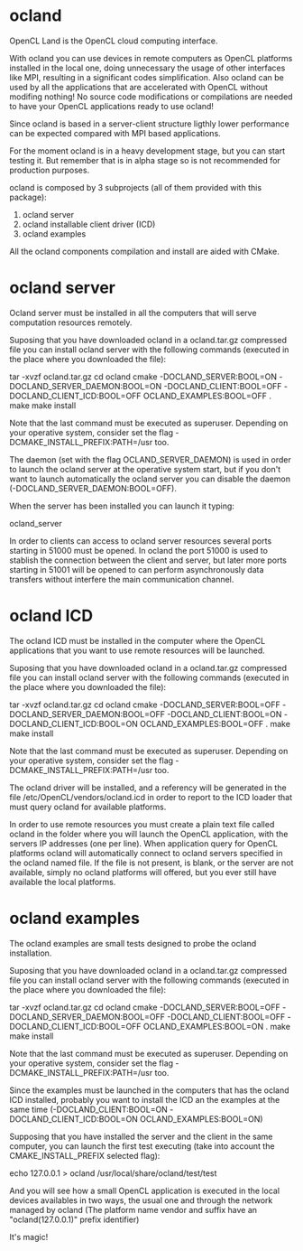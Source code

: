 ocland
======

OpenCL Land is the OpenCL cloud computing interface.

With ocland you can use devices in remote computers as OpenCL platforms installed in the local one, doing unnecessary the usage of other interfaces like MPI, resulting in a significant codes simplification. Also ocland can be used by all the applications that are accelerated with OpenCL without modifing nothing! No source code modifications or compilations are needed to have your OpenCL applications ready to use ocland!

Since ocland is based in a server-client structure ligthly lower performance can be expected compared with MPI based applications.

For the moment ocland is in a heavy development stage, but you can start testing it. But remember that is in alpha stage so is not recommended for production purposes.

ocland is composed by 3 subprojects (all of them provided with this package):

1) ocland server
2) ocland installable client driver (ICD)
3) ocland examples

All the ocland components compilation and install are aided with CMake.

ocland server
=============

Ocland server must be installed in all the computers that will serve computation resources remotely.

Suposing that you have downloaded ocland in a ocland.tar.gz compressed file you can install ocland server with the following commands (executed in the place where you downloaded the file):

tar -xvzf ocland.tar.gz
cd ocland
cmake -DOCLAND_SERVER:BOOL=ON -DOCLAND_SERVER_DAEMON:BOOL=ON -DOCLAND_CLIENT:BOOL=OFF -DOCLAND_CLIENT_ICD:BOOL=OFF OCLAND_EXAMPLES:BOOL=OFF .
make
make install

Note that the last command must be executed as superuser. Depending on your operative system, consider set the flag -DCMAKE_INSTALL_PREFIX:PATH=/usr too.

The daemon (set with the flag OCLAND_SERVER_DAEMON) is used in order to launch the ocland server at the operative system start, but if you don't want to launch automatically the ocland server you can disable the daemon (-DOCLAND_SERVER_DAEMON:BOOL=OFF).

When the server has been installed you can launch it typing:

ocland_server

In order to clients can access to ocland server resources several ports starting in 51000 must be opened. In ocland the port 51000 is used to stablish the connection between the client and server, but later more ports starting in 51001 will be opened to can perform asynchronously data transfers without interfere the main communication channel.

ocland ICD
==========

The ocland ICD must be installed in the computer where the OpenCL applications that you want to use remote resources will be launched.

Suposing that you have downloaded ocland in a ocland.tar.gz compressed file you can install ocland server with the following commands (executed in the place where you downloaded the file):

tar -xvzf ocland.tar.gz
cd ocland
cmake -DOCLAND_SERVER:BOOL=OFF -DOCLAND_SERVER_DAEMON:BOOL=OFF -DOCLAND_CLIENT:BOOL=ON -DOCLAND_CLIENT_ICD:BOOL=ON OCLAND_EXAMPLES:BOOL=OFF .
make
make install

Note that the last command must be executed as superuser. Depending on your operative system, consider set the flag -DCMAKE_INSTALL_PREFIX:PATH=/usr too.

The ocland driver will be installed, and a referency will be generated in the file /etc/OpenCL/vendors/ocland.icd in order to report to the ICD loader that must query ocland for available platforms.

In order to use remote resources you must create a plain text file called ocland in the folder where you will launch the OpenCL application, with the servers IP addresses (one per line). When application query for OpenCL platforms ocland will automatically connect to ocland servers specified in the ocland named file. If the file is not present, is blank, or the server are not available, simply no ocland platforms will offered, but you ever still have available the local platforms.

ocland examples
===============

The ocland examples are small tests designed to probe the ocland installation.

Suposing that you have downloaded ocland in a ocland.tar.gz compressed file you can install ocland server with the following commands (executed in the place where you downloaded the file):

tar -xvzf ocland.tar.gz
cd ocland
cmake -DOCLAND_SERVER:BOOL=OFF -DOCLAND_SERVER_DAEMON:BOOL=OFF -DOCLAND_CLIENT:BOOL=OFF -DOCLAND_CLIENT_ICD:BOOL=OFF OCLAND_EXAMPLES:BOOL=ON .
make
make install

Note that the last command must be executed as superuser. Depending on your operative system, consider set the flag -DCMAKE_INSTALL_PREFIX:PATH=/usr too.

Since the examples must be launched in the computers that has the ocland ICD installed, probably you want to install the ICD an the examples at the same time (-DOCLAND_CLIENT:BOOL=ON -DOCLAND_CLIENT_ICD:BOOL=ON OCLAND_EXAMPLES:BOOL=ON)

Supposing that you have installed the server and the client in the same computer, you can launch the first test executing (take into account the CMAKE_INSTALL_PREFIX selected flag):

echo 127.0.0.1 > ocland
/usr/local/share/ocland/test/test

And you will see how a small OpenCL application is executed in the local devices availables in two ways, the usual one and through the network managed by ocland (The platform name vendor and suffix have an "ocland(127.0.0.1)" prefix identifier)

It's magic!
